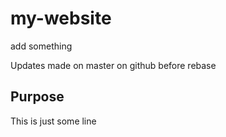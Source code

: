 # my-website


add something


Updates made on master on github before rebase

## Purpose

This is just some line

